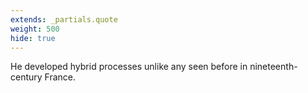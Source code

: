 ```yaml
---
extends: _partials.quote
weight: 500
hide: true
---
```


He developed hybrid processes unlike any seen before in nineteenth-century France.